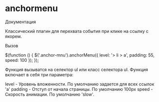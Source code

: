 # anchormenu
Документация

Классический плагин для перехвата события при клике на ссылку с якорем.

Вызов

$(function () {
 $('.anchor-mnu').anchorMenu({
   level: '> li > a',
   padding: 55,
   speed: 100
 });
});

Функция вызыватся на селектор ul или класс селектора ul. Функция включает в себя три параметра:

level - Уровень вложенности. По умолчанию задается для всех ссылок 'a'
padding - Отступ от начала страницы. По умолчанию 100px
speed - Скорость анимации. По умолчанию 'slow'.